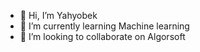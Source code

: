 - 👋 Hi, I’m Yahyobek
- 🌱 I’m currently learning Machine learning
- 💞️ I’m looking to collaborate on Algorsoft

<!---
bahodirov07uz/bahodirov07uz is a ✨ special ✨ repository because its `README.md` (this file) appears on your GitHub profile.
You can click the Preview link to take a look at your changes.
--->